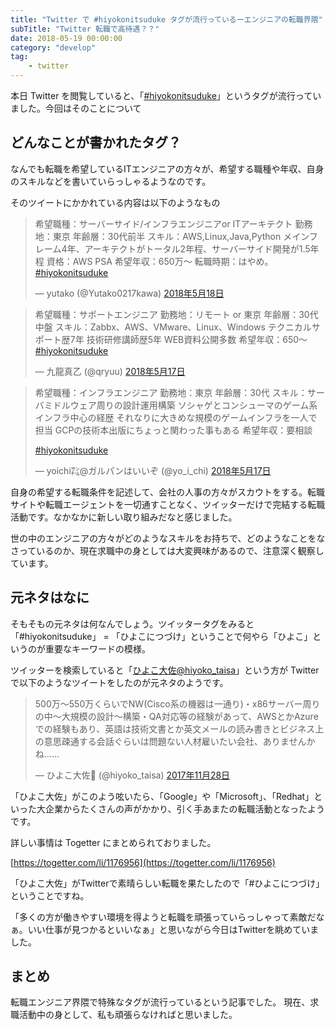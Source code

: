 ```yaml
---
title: "Twitter で #hiyokonitsuduke タグが流行っているーエンジニアの転職界隈"
subTitle: "Twitter 転職で高待遇？？"
date: 2018-05-19 00:00:00
category: "develop"
tag: 
    - twitter
---
```


本日 Twitter を閲覧していると、「[#hiyokonitsuduke](https://twitter.com/search?f=tweets&q=%23hiyokonitsuduke&src=typd)」というタグが流行っていました。今回はそのことについて

## どんなことが書かれたタグ？

なんでも転職を希望しているITエンジニアの方々が、希望する職種や年収、自身のスキルなどを書いていらっしゃるようなのです。

そのツイートにかかれている内容は以下のようなもの

<blockquote class="twitter-tweet" data-lang="ja">
<p dir="ltr" lang="ja">希望職種：サーバーサイド/インフラエンジニアor ITアーキテクト
勤務地：東京
年齢層：30代前半
スキル：AWS,Linux,Java,Python
メインフレーム4年、アーキテクトがトータル2年程、サーバーサイド開発が1.5年程
資格：AWS PSA
希望年収：650万〜
転職時期：はやめ。<a href="https://twitter.com/hashtag/hiyokonitsuduke?src=hash&amp;ref_src=twsrc%5Etfw">#hiyokonitsuduke</a></p>
— yutako (@Yutako0217kawa) <a href="https://twitter.com/Yutako0217kawa/status/997426677687795712?ref_src=twsrc%5Etfw">2018年5月18日</a></blockquote>
<script async="" src="https://platform.twitter.com/widgets.js" charset="utf-8"></script>

<blockquote class="twitter-tweet" data-lang="ja">
<p dir="ltr" lang="ja">希望職種：サポートエンジニア
勤務地：リモート or 東京
年齢層：30代中盤
スキル：Zabbx、AWS、VMware、Linux、Windows
テクニカルサポート歴7年
技術研修講師歴5年
WEB資料公開多数
希望年収：650～
<a href="https://twitter.com/hashtag/hiyokonitsuduke?src=hash&amp;ref_src=twsrc%5Etfw">#hiyokonitsuduke</a></p>
— 九龍真乙 (@qryuu) <a href="https://twitter.com/qryuu/status/997071694018719745?ref_src=twsrc%5Etfw">2018年5月17日</a></blockquote>
<script async="" src="https://platform.twitter.com/widgets.js" charset="utf-8"></script>

<blockquote class="twitter-tweet" data-lang="ja">
<p dir="ltr" lang="ja">希望職種：インフラエンジニア
勤務地：東京
年齢層：30代
スキル：サーバミドルウェア周りの設計運用構築
ソシャゲとコンシューマのゲーム系インフラ中心の経歴
それなりに大きめな規模のゲームインフラを一人で担当
GCPの技術本出版にちょっと関わった事もある
希望年収：要相談</p>
<a href="https://twitter.com/hashtag/hiyokonitsuduke?src=hash&amp;ref_src=twsrc%5Etfw">#hiyokonitsuduke</a>

— yoichi㌠@ガルパンはいいぞ (@yo_i_chi) <a href="https://twitter.com/yo_i_chi/status/997030937559945216?ref_src=twsrc%5Etfw">2018年5月17日</a></blockquote>
<script async="" src="https://platform.twitter.com/widgets.js" charset="utf-8"></script>


自身の希望する転職条件を記述して、会社の人事の方々がスカウトをする。転職サイトや転職エージェントを一切通すことなく、ツイッターだけで完結する転職活動です。なかなかに新しい取り組みだなと感じました。

世の中のエンジニアの方々がどのようなスキルをお持ちで、どのようなことをなさっているのか、現在求職中の身としては大変興味があるので、注意深く観察しています。

## 元ネタはなに

そもそもの元ネタは何なんでしょう。ツイッタータグをみると「#hiyokonitsuduke」 = 「ひよこにつづけ」ということで何やら「ひよこ」というのが重要なキーワードの模様。

ツイッターを検索していると「[ひよこ大佐@hiyoko_taisa](https://twitter.com/hiyoko_taisa)」という方が Twitter で以下のようなツイートをしたのが元ネタのようです。

<blockquote class="twitter-tweet" data-lang="ja"><p lang="ja" dir="ltr">500万〜550万くらいでNW(Cisco系の機器は一通り)・x86サーバー周りの中〜大規模の設計〜構築・QA対応等の経験があって、AWSとかAzureでの経験もあり、英語は技術文書とか英文メールの読み書きとビジネス上の意思疎通する会話ぐらいは問題ない人材雇いたい会社、ありませんかね……</p>&mdash; ひよこ大佐🐣 (@hiyoko_taisa) <a href="https://twitter.com/hiyoko_taisa/status/935414721057927168?ref_src=twsrc%5Etfw">2017年11月28日</a></blockquote>
<script async src="https://platform.twitter.com/widgets.js" charset="utf-8"></script>


「ひよこ大佐」がこのよう呟いたら、「Google」や「Microsoft」、「Redhat」といった大企業からたくさんの声がかかり、引く手あまたの転職活動となったようです。

詳しい事情は Togetter にまとめられておりました。

[https://togetter.com/li/1176956](https://togetter.com/li/1176956)

「ひよこ大佐」がTwitterで素晴らしい転職を果たしたので「#ひよこにつづけ」ということですね。

「多くの方が働きやすい環境を得ようと転職を頑張っていらっしゃって素敵だなぁ。いい仕事が見つかるといいなぁ」と思いながら今日はTwitterを眺めていました。

## まとめ

転職エンジニア界隈で特殊なタグが流行っているという記事でした。
現在、求職活動中の身として、私も頑張らなければと思いました。
